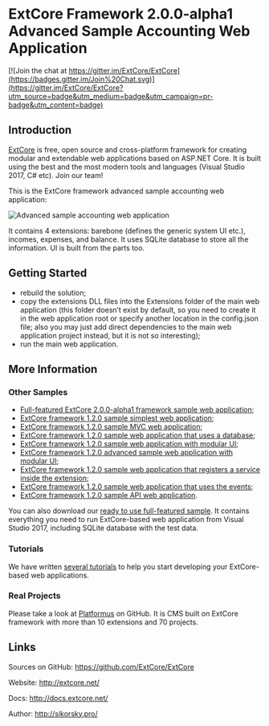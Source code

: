 # ExtCore Framework 2.0.0-alpha1 Advanced Sample Accounting Web Application

[![Join the chat at https://gitter.im/ExtCore/ExtCore](https://badges.gitter.im/Join%20Chat.svg)](https://gitter.im/ExtCore/ExtCore?utm_source=badge&utm_medium=badge&utm_campaign=pr-badge&utm_content=badge)

## Introduction

[ExtCore](https://github.com/ExtCore/ExtCore) is free, open source and cross-platform framework for creating
modular and extendable web applications based on ASP.NET Core. It is built using the best and the most modern
tools and languages (Visual Studio 2017, C# etc). Join our team!

This is the ExtCore framework advanced sample accounting web application:

![Advanced sample accounting web application](http://sikorsky.pro/images/github/extcore-sample-accounting/1.png)

It contains 4 extensions: barebone (defines the generic system UI etc.), incomes, expenses, and balance.
It uses SQLite database to store all the information. UI is built from the parts too.

## Getting Started

* rebuild the solution;
* copy the extensions DLL files into the Extensions folder of the main web application (this folder doesn’t exist by default,
so you need to create it in the web application root or specify another location in the config.json file; also you may just
add direct dependencies to the main web application project instead, but it is not so interesting);
* run the main web application.

## More Information

### Other Samples

* [Full-featured ExtCore 2.0.0-alpha1 framework sample web application](https://github.com/ExtCore/ExtCore-Sample);
* [ExtCore framework 1.2.0 sample simplest web application](https://github.com/ExtCore/ExtCore-Sample-Simplest);
* [ExtCore framework 1.2.0 sample MVC web application](https://github.com/ExtCore/ExtCore-Sample-Mvc);
* [ExtCore framework 1.2.0 sample web application that uses a database](https://github.com/ExtCore/ExtCore-Sample-Data);
* [ExtCore framework 1.2.0 sample web application with modular UI](https://github.com/ExtCore/ExtCore-Sample-Modular-Ui);
* [ExtCore framework 1.2.0 advanced sample web application with modular UI](https://github.com/ExtCore/ExtCore-Sample-Modular-Ui-Adv);
* [ExtCore framework 1.2.0 sample web application that registers a service inside the extension](https://github.com/ExtCore/ExtCore-Sample-Service);
* [ExtCore framework 1.2.0 sample web application that uses the events](https://github.com/ExtCore/ExtCore-Sample-Events);
* [ExtCore framework 1.2.0 sample API web application](https://github.com/ExtCore/ExtCore-Sample-Api).

You can also download our [ready to use full-featured sample](http://extcore.net/files/ExtCore-Sample-2.0.0-alpha1.zip).
It contains everything you need to run ExtCore-based web application from Visual Studio 2017, including SQLite
database with the test data.

### Tutorials

We have written [several tutorials](http://docs.extcore.net/en/latest/getting_started/index.html)
to help you start developing your ExtCore-based web applications.

### Real Projects

Please take a look at [Platformus](https://github.com/Platformus/Platformus) on GitHub. It is CMS
built on ExtCore framework with more than 10 extensions and 70 projects.

## Links

Sources on GitHub: https://github.com/ExtCore/ExtCore

Website: http://extcore.net/

Docs: http://docs.extcore.net/

Author: http://sikorsky.pro/